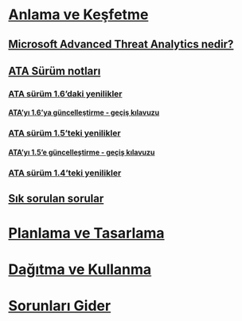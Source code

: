 # [Anlama ve Keşfetme](what-is-ata.md)
## [Microsoft Advanced Threat Analytics nedir?](what-is-ata.md)
## [ATA Sürüm notları](ata-release-notes.md)
### [ATA sürüm 1.6’daki yenilikler](whats-new-version-1.6.md)
#### [ATA’yı 1.6’ya güncelleştirme - geçiş kılavuzu](ata-update-1.6-migration-guide.md)
### [ATA sürüm 1.5’teki yenilikler](whats-new-version-1.5.md)
#### [ATA’yı 1.5’e güncelleştirme - geçiş kılavuzu](ata-update-1.5-migration-guide.md)
### [ATA sürüm 1.4’teki yenilikler](whats-new-version-1.4.md)
## [Sık sorulan sorular](ata-technical-faq.md)
# [Planlama ve Tasarlama](/advanced-threat-analytics/plan-design/ata-capacity-planning)
# [Dağıtma ve Kullanma](/advanced-threat-analytics/deploy-use/install-ata)
# [Sorunları Gider](/advanced-threat-analytics/troubleshoot/troubleshooting-ata-using-logs)


<!--HONumber=May16_HO1-->


